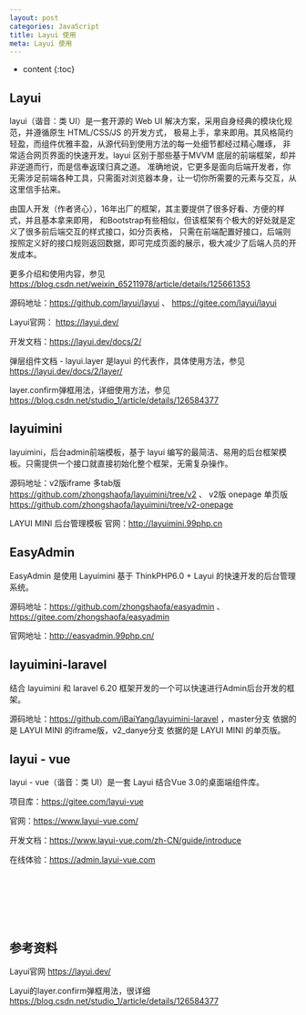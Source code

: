 ```yaml
---
layout: post
categories: JavaScript
title: Layui 使用
meta: Layui 使用
---
```

* content
{:toc}

## Layui

layui（谐音：类 UI）是一套开源的 Web UI 解决方案，采用自身经典的模块化规范，并遵循原生 HTML/CSS/JS 的开发方式，
极易上手，拿来即用。其风格简约轻盈，而组件优雅丰盈，从源代码到使用方法的每一处细节都经过精心雕琢，
非常适合网页界面的快速开发。layui 区别于那些基于MVVM 底层的前端框架，却并非逆道而行，而是信奉返璞归真之道。
准确地说，它更多是面向后端开发者，你无需涉足前端各种工具，只需面对浏览器本身，让一切你所需要的元素与交互，从这里信手拈来。

由国人开发（作者贤心），16年出厂的框架，其主要提供了很多好看、方便的样式，并且基本拿来即用，
和Bootstrap有些相似，但该框架有个极大的好处就是定义了很多前后端交互的样式接口，如分页表格，
只需在前端配置好接口，后端则按照定义好的接口规则返回数据，即可完成页面的展示，极大减少了后端人员的开发成本。

更多介绍和使用内容，参见 <https://blog.csdn.net/weixin_65211978/article/details/125661353>

源码地址：<https://github.com/layui/layui>  、 <https://gitee.com/layui/layui>

Layui官网： <https://layui.dev/>

开发文档：<https://layui.dev/docs/2/>

弹层组件文档 - layui.layer 是layui 的代表作，具体使用方法，参见 <https://layui.dev/docs/2/layer/>

layer.confirm弹框用法，详细使用方法，参见 <https://blog.csdn.net/studio_1/article/details/126584377>

## layuimini
 
layuimini，后台admin前端模板，基于 layui 编写的最简洁、易用的后台框架模板。只需提供一个接口就直接初始化整个框架，无需复杂操作。

源码地址：v2版iframe 多tab版 <https://github.com/zhongshaofa/layuimini/tree/v2> 、 
v2版 onepage 单页版 <https://github.com/zhongshaofa/layuimini/tree/v2-onepage>

LAYUI MINI 后台管理模板 官网：<http://layuimini.99php.cn>



## EasyAdmin

EasyAdmin 是使用 Layuimini 基于 ThinkPHP6.0 + Layui 的快速开发的后台管理系统。

源码地址：<https://github.com/zhongshaofa/easyadmin>  、  <https://gitee.com/zhongshaofa/easyadmin>

官网地址：<http://easyadmin.99php.cn/>

## layuimini-laravel

结合 layuimini 和 laravel 6.20 框架开发的一个可以快速进行Admin后台开发的框架。

源码地址：<https://github.com/iBaiYang/layuimini-laravel> ，master分支 依据的是 LAYUI MINI 的iframe版，v2_danye分支 依据的是 LAYUI MINI 的单页版。

## layui - vue

layui - vue（谐音：类 UI）是一套 Layui 结合Vue 3.0的桌面端组件库。

项目库：<https://gitee.com/layui-vue>

官网：<https://www.layui-vue.com/>

开发文档：<https://www.layui-vue.com/zh-CN/guide/introduce>

在线体验：<https://admin.layui-vue.com>





<br/><br/><br/><br/><br/>
## 参考资料 

Layui官网 <https://layui.dev/>

Layui的layer.confirm弹框用法，很详细 <https://blog.csdn.net/studio_1/article/details/126584377>
